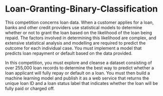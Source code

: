 # Loan-Granting-Binary-Classification
This competition concerns loan data. When a customer applies for a loan, banks and other credit providers use statistical models to determine whether or not to grant the loan based on the likelihood of the loan being repaid. The factors involved in determining this likelihood are complex, and extensive statistical analysis and modelling are required to predict the outcome for each individual case. You must implement a model that predicts loan repayment or default based on the data provided.

In this competition, you must explore and cleanse a dataset consisting of over 255,000 loan records to determine the best way to predict whether a loan applicant will fully repay or default on a loan. You must then build a machine learning model and publish it as a web service that returns the unique loan ID and a loan status label that indicates whether the loan will be fully paid or charged off.
